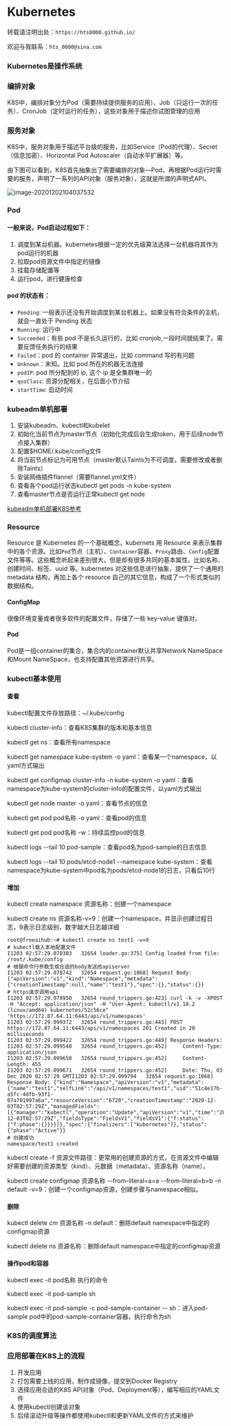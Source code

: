 # Kubernetes


<!--more-->

转载请注明出处：`https://hts0000.github.io/`

欢迎与我联系：`hts_0000@sina.com`

### Kubernetes是操作系统

### 编排对象

K8S中，编排对象分为Pod（需要持续提供服务的应用）、Job（只运行一次的任务）、CronJob（定时运行的任务），这些对象用于描述你试图管理的应用

### 服务对象

K8S中，服务对象用于描述平台级的服务，比如Service（Pod的代理）、Secret（信息加密）、Horizontal Pod Autoscaler（自动水平扩展器）等。

由下图可以看到，K8S首先抽象出了需要编排的对象—Pod，再根据Pod运行时需要的服务，声明了一系列的API对象（服务对象），这就是所谓的声明式API。

![image-20201202104037532](https://gitee.com/hts0000/my-images/raw/master/img/20201202111315.png)



### Pod

#### 一般来说，Pod启动过程如下：

1. 调度到某台机器。kubernetes根据一定的优先级算法选择一台机器将其作为pod运行的机器
2. 拉取pod资源文件中指定的镜像
3. 挂载存储配置等
4. 运行pod，进行健康检查



#### pod 的状态有：

- `Pending`: 一般表示还没有开始调度到某台机器上。如果没有符合条件的主机，就会一直处于 Pending 状态
- `Running`: 运行中
- `Succeeded`：有些 pod 不是长久运行的，比如 cronjob,一段时间就结束了。需要反馈任务执行的结果
- `Failed`：pod 的 container 异常退出，比如 command 写的有问题
- `Unknown`：未知。比如 pod 所在的机器无法连接
- `podIP`: pod 所分配到的 ip, 这个 ip 是全集群唯一的
- `qosClass`: 资源分配相关，在后面小节介绍
- `startTime`: 启动时间



### kubeadm单机部署

1. 安装kubeadm、kubectl和kubelet
2. 初始化当前节点为master节点（初始化完成后会生成token，用于后续node节点接入集群）
3. 配置$HOME/.kube/config文件
4. 将当前节点标记为可用节点（master默认Taints为不可调度，需要修改或者删除Taints）
5. 安装网络插件flannel（需要flannel.yml文件）
6. 查看各个pod运行状态kubectl get pods -n kube-system
7. 查看master节点是否运行正常kubectl get node

[kubeadm单机部署K8S参考](https://www.freeaihub.com/kubernetes/setup.html)



### Resource

Resource 是 Kubernetes 的一个基础概念，kubernets 用 Resource 来表示集群中的各个资源。比如`Pod`节点（主机）、`Container`容器、`Proxy`路由、`Config`配置文件等等。这些概念听起来差别很大，但是却有很多共同的基本属性。比如名称、创建时间、标签、uuid 等。kubernetes 对这些信息进行抽象，提供了一个通用的 metadata 结构，再加上各个 resource 自己的其它信息，构成了一个形式类似的数据结构。

#### ConfigMap

很像环境变量或者很多软件的配置文件，存储了一些 key-value 键值对。



#### Pod

Pod是一组container的集合，集合内的container默认共享Network NameSpace和Mount NameSpace，也支持配置其他资源进行共享。



### kubectl基本使用

#### 查看

kubectl配置文件存放路径：~/.kube/config

kubectl cluster-info：查看K8S集群的版本和基本信息

kubectl get ns：查看所有namespace

kubectl get namespace kube-system -o yaml：查看某一个namespace，以yaml方式输出

kubectl get configmap cluster-info -n kube-system -o yaml：查看namespace为kube-system的cluster-info的配置文件，以yaml方式输出

kubectl get node master -o yaml：查看节点的信息

kubectl get pod pod名称 -o yaml：查看pod的信息

kubectl get pod pod名称 -w：持续监控pod的信息

kubectl logs --tail 10 pod-sample：查看pod名为pod-sample的日志信息

kubectl logs --tail 10 pods/etcd-node1 --namespace kube-system：查看namespace为kube-system中pod名为pods/etcd-node1的日志，只看后10行





#### 增加

kubectl create namespace 资源名称：创建一个namespace

kubectl create ns 资源名称-v=9：创建一个namespace，并显示创建过程日志，9表示日志级别，数字越大日志越详细

```shell
root@freeaihub:~# kubectl create ns test1 -v=9
# kubectl载入本地配置文件
I1203 02:57:29.070303   32654 loader.go:375] Config loaded from file:  /root/.kube/config
# 根据命令行参数生成合适的body发送给apiserver
I1203 02:57:29.078742   32654 request.go:1068] Request Body: {"apiVersion":"v1","kind":"Namespace","metadata":{"creationTimestamp":null,"name":"test1"},"spec":{},"status":{}}
# https请求调用api
I1203 02:57:29.078950   32654 round_trippers.go:423] curl -k -v -XPOST  -H "Accept: application/json" -H "User-Agent: kubectl/v1.18.2 (linux/amd64) kubernetes/52c56ce" 'https://172.87.64.11:6443/api/v1/namespaces'
I1203 02:57:29.099372   32654 round_trippers.go:443] POST https://172.87.64.11:6443/api/v1/namespaces 201 Created in 20 milliseconds
I1203 02:57:29.099422   32654 round_trippers.go:449] Response Headers:
I1203 02:57:29.099548   32654 round_trippers.go:452]     Content-Type: application/json
I1203 02:57:29.099650   32654 round_trippers.go:452]     Content-Length: 455
I1203 02:57:29.099671   32654 round_trippers.go:452]     Date: Thu, 03 Dec 2020 02:57:29 GMTI1203 02:57:29.099794   32654 request.go:1068] Response Body: {"kind":"Namespace","apiVersion":"v1","metadata":{"name":"test1","selfLink":"/api/v1/namespaces/test1","uid":"51c4e17b-a5fc-4dfb-93f1-07a701997a6a","resourceVersion":"6720","creationTimestamp":"2020-12-03T02:57:29Z","managedFields":[{"manager":"kubectl","operation":"Update","apiVersion":"v1","time":"2020-12-03T02:57:29Z","fieldsType":"FieldsV1","fieldsV1":{"f:status":{"f:phase":{}}}}]},"spec":{"finalizers":["kubernetes"]},"status":{"phase":"Active"}}
# 创建成功
namespace/test1 created
```

kubectl create -f 资源文件路径：更常用的创建资源的方式，在资源文件中编辑好需要创建的资源类型（kind）、元数据（metadata）、资源名称（name）。

kubectl create configmap 资源名称 --from-literal=a=a --from-literal=b=b -n default -v=9：创建一个configmap资源，创建步骤与namespace相似。



#### 删除

kubectl delete cm 资源名称 -n default：删除default namespace中指定的configmap资源

kubectl delete ns 资源名称：删除default namespace中指定的configmap资源



#### 操作pod和容器

kubectl exec -it pod名称 执行的命令

kubectl exec -it pod-sample sh

kubectl exec -it pod-sample -c pod-sample-container -- sh：进入pod-sample pod中的pod-sample-container容器，执行命令为sh

### K8S的调度算法


### 应用部署在K8S上的流程

1. 开发应用
2. 打包需要上线的应用，制作成镜像，提交到Docker Registry
3. 选择应用合适的K8S API对象（Pod、Deployment等），编写相应的YAML文件
4. 使用kubectl创建该对象
5. 后续滚动升级等操作都使用kubectl和更新YAML文件的方式来维护
